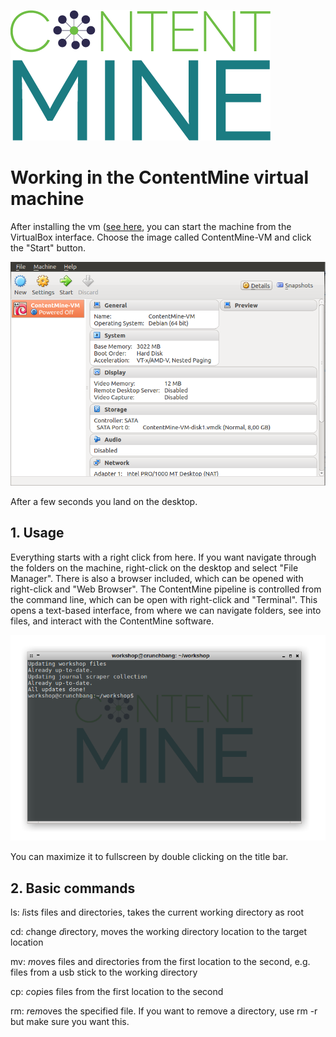 ![ContentMine logo](https://github.com/ContentMine/assets/blob/master/png/Content_mine(small).png)

# Working in the ContentMine virtual machine

After installing the vm ([see here](installation_instructions.md), you can start the machine from the VirtualBox interface. Choose the image called ContentMine-VM and click the "Start" button.

![Start the vm](images/starting_vm.png)

After a few seconds you land on the desktop.

## 1. Usage

Everything starts with a right click from here. If you want navigate through the folders on the machine, right-click on the desktop and select "File Manager". There is also a browser included, which can be opened with right-click and "Web Browser".
The ContentMine pipeline is controlled from the command line, which can be open with right-click and "Terminal". This opens a text-based interface, from where we can navigate folders, see into files, and interact with the ContentMine software.

![Terminal](images/terminal.png)

You can maximize it to fullscreen by double clicking on the title bar.


## 2. Basic commands

ls: *l*i*s*ts files and directories, takes the current working directory as root

cd: *c*hange *d*irectory, moves the working directory location to the target location

mv: *m*o*v*es files and directories from the first location to the second, e.g. files from a usb stick to the working directory

cp: *c*o*p*ies files from the first location to the second

rm: *r*e*m*oves the specified file. If you want to remove a directory, use rm -r but make sure you want this.
